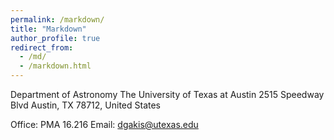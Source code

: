 ```yaml
---
permalink: /markdown/
title: "Markdown"
author_profile: true
redirect_from: 
  - /md/
  - /markdown.html
---
```


Department of Astronomy
The University of Texas at Austin
2515 Speedway Blvd
Austin, TX 78712, United States

Office: PMA 16.216
Email: [dgakis@utexas.edu](dgakis@utexas.edu)
